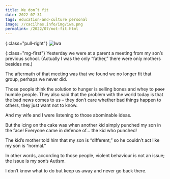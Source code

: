 ```yaml
---
title: We don’t fit
date: 2022-07-31
tags: education-and-culture personal
image: //cacilhas.info/img/iwa.png
permalink: /2022/07/not-fit.html
---
```


{:class="pull-right"} <img alt="Iwa" src="{{{ image }}}" />

{:class="mg-first"} Yesterday we were at a parent a meeting from my son’s
previous school. (Actually I was the only “father,” there were only mothers
besides me.)

The aftermath of that meeting was that we found we no longer fit that group,
perhaps we never did.

Those people think the solution to hunger is selling bones and whey to ~~poor~~
humble people. They also said that the problem with the world today is that the
bad news comes to us – they don’t care whether bad things happen to others,
they just want not to know.

And my wife and I were listening to those abominable ideas.

But the icing on the cake was when another kid simply punched my son in the
face! Everyone came in defence of… the kid who punched!

The kid’s mother told him that my son is “different,” so he couldn’t act like my
son is “normal.”

In other words, according to those people, violent behaviour is not an issue;
the issue is my son’s Autism.

I don’t know what to do but keep us away and never go back there.
